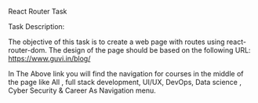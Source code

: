 React Router Task

Task Description:

The objective of this task is to create a web page with routes using react-router-dom. The design of the page should be based on the following URL: https://www.guvi.in/blog/

In The Above link you will find the navigation for courses in the middle of the page like All , full stack development, UI/UX, DevOps, Data science , Cyber Security & Career As Navigation menu.
